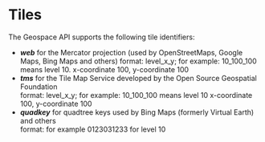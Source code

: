 # Tiles

The Geospace API supports the following tile identifiers:

* ***web*** for the Mercator projection (used by OpenStreetMaps, Google Maps, Bing Maps and others)
  format: level_x_y; for example: 10_100_100 means level 10. x-coordinate 100, y-coordinate 100
* ***tms*** for the Tile Map Service developed by the Open Source Geospatial Foundation  
format: level_x_y; for example: 10_100_100 means level 10 x-coordinate 100, y-coordinate 100
* ***quadkey*** for quadtree keys used by Bing Maps (formerly Virtual Earth) and others  
format: for example 0123031233 for level 10

